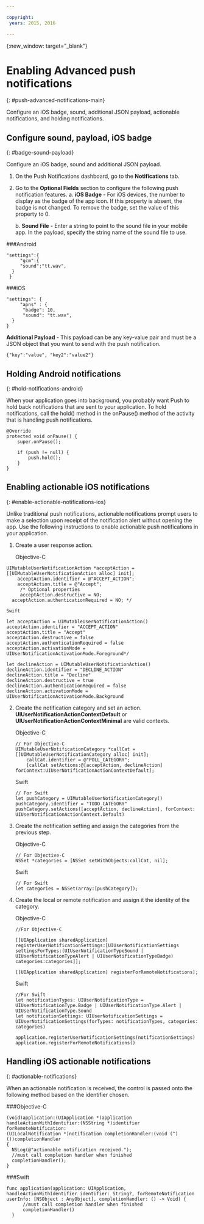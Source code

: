 ```yaml
---

copyright:
 years: 2015, 2016

---
```


{:new_window: target="_blank"}

# Enabling Advanced push notifications
{: #push-advanced-notifications-main}

Configure an iOS badge, sound, additional JSON payload, actionable notifications, and holding notifications.

## Configure sound, payload, iOS badge
{: #badge-sound-payload}

Configure an iOS badge, sound and additional JSON payload.

1. On the Push Notifications dashboard, go to the **Notifications** tab.
2. Go to the **Optional Fields** section to configure the following push notification features. 
	a. **iOS Badge** - For iOS devices, the number to display as the badge of the app icon. If this property is absent, the badge is not changed. To remove the badge, set the value of this property to 0.

	b. **Sound File** - Enter a string to point to the sound file in your mobile app. In the payload, specify the string name of the sound file to use.


###Android

```
"settings":{
     "gcm":{
     "sound":"tt.wav",
  }
 }  
```
	
	
###iOS

```
"settings": {
     "apns" : {
      "badge": 10,
      "sound": "tt.wav",
  }
}
``` 		
**Additional Payload** - This payload can be any key-value pair and must be a JSON object that you want to send with the push notification.

```
{"key":"value", "key2":"value2"}
```



## Holding Android notifications  
{: #hold-notifications-android}

When your application goes into background, you probably want Push to hold back notifications that are sent to your application. To hold notifications, call the hold() method in the onPause() method of the activity that is handling push notifications.

```
@Override
protected void onPause() {
    super.onPause();

    if (push != null) {
        push.hold();
    }
} 
```



## Enabling actionable iOS notifications 
{: #enable-actionable-notifications-ios}


Unlike traditional push notifications, actionable notifications prompt users to make a selection upon receipt of the notification alert without opening the app. Use the following instructions to enable actionable push notifications in your application.

1. Create a user response action.

     Objective-C

```
UIMutableUserNotificationAction *acceptAction = [[UIMutableUserNotificationAction alloc] init];
    acceptAction.identifier = @"ACCEPT_ACTION";
    acceptAction.title = @"Accept";
     /* Optional properties
     acceptAction.destructive = NO;
  acceptAction.authenticationRequired = NO; */
```

    Swift

	
```
let acceptAction = UIMutableUserNotificationAction()
acceptAction.identifier = "ACCEPT_ACTION"
acceptAction.title = "Accept"
acceptAction.destructive = false
acceptAction.authenticationRequired = false
acceptAction.activationMode = UIUserNotificationActivationMode.Foreground*/
```
	
```
let declineAction = UIMutableUserNotificationAction()
declineAction.identifier = "DECLINE_ACTION"
declineAction.title = "Decline"
declineAction.destructive = true
declineAction.authenticationRequired = false
declineAction.activationMode = UIUserNotificationActivationMode.Background
```

2. Create the notification category and set an action. **UIUserNotificationActionContextDefault** or **UIUserNotificationActionContextMinimal** are valid contexts.

	Objective-C

	```
	// For Objective-C
	UIMutableUserNotificationCategory *callCat = [[UIMutableUserNotificationCategory alloc] init];
	    callCat.identifier = @"POLL_CATEGORY";
	    [callCat setActions:@[acceptAction, declineAction] forContext:UIUserNotificationActionContextDefault];
	```    

	Swift

	```
	// For Swift
	let pushCategory = UIMutableUserNotificationCategory()
	pushCategory.identifier = "TODO_CATEGORY"
	pushCategory.setActions([acceptAction, declineAction], forContext: UIUserNotificationActionContext.Default)
	```

1. Create the notification setting and assign the categories from the previous step.

	Objective-C

	```
	// For Objective-C
	NSSet *categories = [NSSet setWithObjects:callCat, nil];
	```

	Swift

	```
	// For Swift
	let categories = NSSet(array:[pushCategory]);
	```

1. Create the local or remote notification and assign it the identity of the category.

	Objective-C

	```
	//For Objective-C

	[[UIApplication sharedApplication] registerUserNotificationSettings:[UIUserNotificationSettings settingsForTypes:(UIUserNotificationTypeSound | UIUserNotificationTypeAlert | UIUserNotificationTypeBadge) categories:categories]];

	[[UIApplication sharedApplication] registerForRemoteNotifications];
	```

	Swift

	```
	//For Swift
	let notificationTypes: UIUserNotificationType = UIUserNotificationType.Badge | UIUserNotificationType.Alert | UIUserNotificationType.Sound
	let notificationSettings: UIUserNotificationSettings = UIUserNotificationSettings(forTypes: notificationTypes, categories: categories)

	application.registerUserNotificationSettings(notificationSettings)
	application.registerForRemoteNotifications()
	```

## Handling iOS actionable notifications 
{: #actionable-notifications}


When an actionable notification is received, the control is passed onto the following method based on the identifier chosen.

###Objective-C

```
(void)application:(UIApplication *)application handleActionWithIdentifier:(NSString *)identifier forRemoteNotification:
(UILocalNotification *)notification completionHandler:(void (^)())completionHandler
{
  NSLog(@"actionable notification received.");
  //must call completion handler when finished
  completionHandler();
}
```

###Swift
 
```
func application(application: UIApplication, handleActionWithIdentifier identifier: String?, forRemoteNotification userInfo: [NSObject : AnyObject], completionHandler: () -> Void) {
      //must call completion handler when finished
      completionHandler()
  }
```    
    
